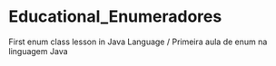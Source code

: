 # Educational_Enumeradores
First enum class lesson in Java Language / Primeira aula de enum na linguagem Java
